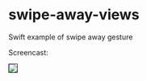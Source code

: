 # swipe-away-views

Swift example of swipe away gesture

Screencast:

<img src="https://cloud.githubusercontent.com/assets/10542894/6979225/a6e44552-d9e0-11e4-9ce0-cfda825f4855.gif" border="1"/>
